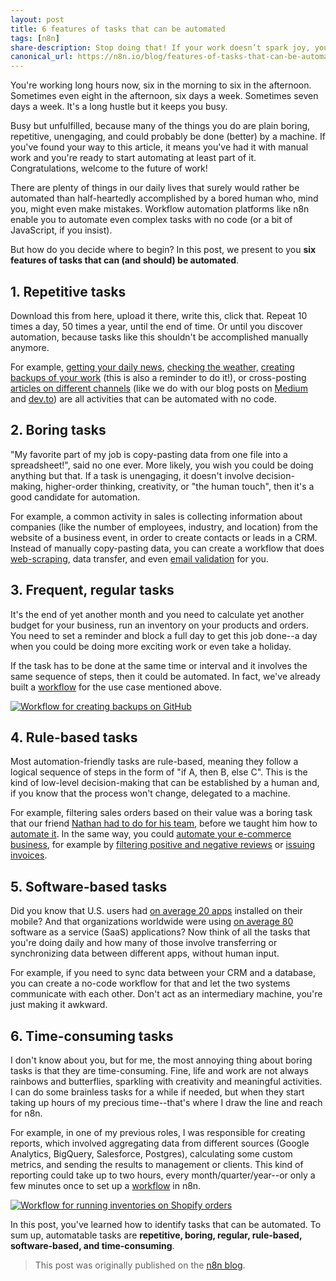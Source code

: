 ```yaml
---
layout: post
title: 6 features of tasks that can be automated
tags: [n8n]
share-description: Stop doing that! If your work doesn’t spark joy, you should automate it (or do something else entirely)–but first, check if it meets these six criteria.
canonical_url: https://n8n.io/blog/features-of-tasks-that-can-be-automated/
---
```


You're working long hours now, six in the morning to six in the afternoon. Sometimes even eight in the afternoon, six days a week. Sometimes seven days a week. It's a long hustle but it keeps you busy.

Busy but unfulfilled, because many of the things you do are plain boring, repetitive, unengaging, and could probably be done (better) by a machine. If you've found your way to this article, it means you've had it with manual work and you're ready to start automating at least part of it. Congratulations, welcome to the future of work!

There are plenty of things in our daily lives that surely would rather be automated than half-heartedly accomplished by a bored human who, mind you, might even make mistakes. Workflow automation platforms like n8n enable you to automate even complex tasks with no code (or a bit of JavaScript, if you insist).

But how do you decide where to begin? In this post, we present to you **six features of tasks that can (and should) be automated**.


## 1\. Repetitive tasks

Download this from here, upload it there, write this, click that. Repeat 10 times a day, 50 times a year, until the end of time. Or until you discover automation, because tasks like this shouldn't be accomplished manually anymore.

For example, [getting your daily news](https://docs.n8n.io/courses/level-one/chapter-2.html), [checking the weather,](https://docs.n8n.io/getting-started/create-your-first-workflow/daily-weather-notifications/) [creating backups of your work](https://n8n.io/workflows/1222) (this is also a reminder to do it!), or cross-posting [articles on different channels](https://n8n.io/blog/learn-how-to-automatically-cross-post-your-content-with-n8n/) (like we do with our blog posts on [Medium](https://medium.com/n8n-io) and [dev.to](https://dev.to/n8n)) are all activities that can be automated with no code.

## 2\. Boring tasks

"My favorite part of my job is copy-pasting data from one file into a spreadsheet!", said no one ever. More likely, you wish you could be doing anything but that. If a task is unengaging, it doesn't involve decision-making, higher-order thinking, creativity, or "the human touch", then it's a good candidate for automation.

For example, a common activity in sales is collecting information about companies (like the number of employees, industry, and location) from the website of a business event, in order to create contacts or leads in a CRM. Instead of manually copy-pasting data, you can create a workflow that does [web-scraping](https://n8n.io/blog/how-uproc-scraped-a-multi-page-website-with-a-low-code-workflow/), data transfer, and even [email validation](https://n8n.io/workflows/1055) for you.

## 3\. Frequent, regular tasks

It's the end of yet another month and you need to calculate yet another budget for your business, run an inventory on your products and orders. You need to set a reminder and block a full day to get this job done--a day when you could be doing more exciting work or even take a holiday.

If the task has to be done at the same time or interval and it involves the same sequence of steps, then it could be automated. In fact, we've already built a [workflow](https://n8n.io/workflows/1207) for the use case mentioned above.

[![Workflow for creating backups on GitHub](https://f000.backblazeb2.com/file/n8n-website-images/5c7c9905bf8d406b9f222a375c1b8dda.png)](https://n8n.io/workflows/1222 "Workflow for creating backups on GitHub")


## 4\. Rule-based tasks

Most automation-friendly tasks are rule-based, meaning they follow a logical sequence of steps in the form of "if A, then B, else C". This is the kind of low-level decision-making that can be established by a human and, if you know that the process won't change, delegated to a machine.

For example, filtering sales orders based on their value was a boring task that our friend [Nathan had to do for his team](https://docs.n8n.io/courses/level-one/chapter-3.html), before we taught him how to [automate it](https://docs.n8n.io/courses/level-one/chapter-4.html). In the same way, you could [automate your e-commerce business](https://n8n.io/blog/no-code-ecommerce-workflow-automations/), for example by [filtering positive and negative reviews](https://n8n.io/workflows/1075) or [issuing invoices](https://n8n.io/workflows/1206).

## 5\. Software-based tasks

Did you know that U.S. users had [on average 20 apps](https://www.statista.com/statistics/267309/number-of-apps-on-mobile-phones/) installed on their mobile? And that organizations worldwide were using [on average 80](https://www.statista.com/statistics/1233538/average-number-saas-apps-yearly/) software as a service (SaaS) applications? Now think of all the tasks that you're doing daily and how many of those involve transferring or synchronizing data between different apps, without human input.

For example, if you need to sync data between your CRM and a database, you can create a no-code workflow for that and let the two systems communicate with each other. Don't act as an intermediary machine, you're just making it awkward.

## 6\. Time-consuming tasks

I don't know about you, but for me, the most annoying thing about boring tasks is that they are time-consuming. Fine, life and work are not always rainbows and butterflies, sparkling with creativity and meaningful activities. I can do some brainless tasks for a while if needed, but when they start taking up hours of my precious time--that's where I draw the line and reach for n8n.

For example, in one of my previous roles, I was responsible for creating reports, which involved aggregating data from different sources (Google Analytics, BigQuery, Salesforce, Postgres), calculating some custom metrics, and sending the results to management or clients. This kind of reporting could take up to two hours, every month/quarter/year--or only a few minutes once to set up a [workflow](https://n8n.io/workflows/892) in n8n.

[![Workflow for running inventories on Shopify orders](https://f000.backblazeb2.com/file/n8n-website-images/338ebf4b187a49f2a376b91394ea62a6.png)](https://n8n.io/workflows/1207 "Workflow for running inventories on Shopify orders")


In this post, you've learned how to identify tasks that can be automated. To sum up, automatable tasks are **repetitive, boring, regular, rule-based, software-based, and time-consuming**.

> This post was originally published on the [n8n blog](https://n8n.io/blog/features-of-tasks-that-can-be-automated/).